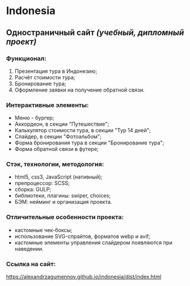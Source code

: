# **Indonesia**
## Одностраничный сайт *(учебный, дипломный проект)* 
### Функционал:
1. Презентация тура в Индонезию;   
2. Расчёт стоимости тура;
3. Бронирование тура;
4. Оформление заявки на получение обратной связи.

### Интерактивные элементы:
- Меню - бургер;
- Аккордеон, в секции "Путешествие";  
- Калькулятор стоимости тура, в секции "Тур 14 дней";   
- Слайдер, в секции "Фотоальбом";  
- Форма бронирования тура в секции "Бронирование тура";  
- Форма обратной связи в футере;
 

### Стэк, технологии, методология:
* html5, css3, JavaScript (нативный);
* препроцессор: SCSS;
* сборка: GULP;
* библиотеки, плагины: swiper, choices;
* БЭМ: нейминг и организация проекта.

### Отличительные особенности проекта: 
- кастомные чек-боксы;
- иcпользование SVG-спрайтов, форматов webp и avif;
- кастомные элементы управления слайдером появляются при наведении.
 

### Ссылка на сайт:  
https://alexandrzagumennov.github.io/indonesia/dist/index.html
